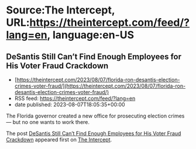# Source:The Intercept, URL:https://theintercept.com/feed/?lang=en, language:en-US

## DeSantis Still Can’t Find Enough Employees for His Voter Fraud Crackdown
 - [https://theintercept.com/2023/08/07/florida-ron-desantis-election-crimes-voter-fraud/](https://theintercept.com/2023/08/07/florida-ron-desantis-election-crimes-voter-fraud/)
 - RSS feed: https://theintercept.com/feed/?lang=en
 - date published: 2023-08-07T18:05:35+00:00

<p>The Florida governor created a new office for prosecuting election crimes — but no one wants to work there.</p>
<p>The post <a href="https://theintercept.com/2023/08/07/florida-ron-desantis-election-crimes-voter-fraud/" rel="nofollow">DeSantis Still Can’t Find Enough Employees for His Voter Fraud Crackdown</a> appeared first on <a href="https://theintercept.com" rel="nofollow">The Intercept</a>.</p>

